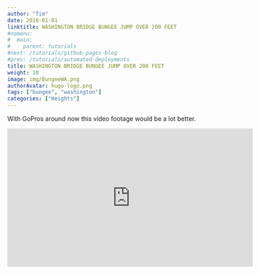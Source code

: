 ```yaml
---
author: "Tim"
date: 2018-01-01
linktitle: WASHINGTON BRIDGE BUNGEE JUMP OVER 200 FEET
#nomenu:
#  main:
#    parent: tutorials
#next: /tutorials/github-pages-blog
#prev: /tutorials/automated-deployments
title: WASHINGTON BRIDGE BUNGEE JUMP OVER 200 FEET
weight: 10
image: img/BungeeWA.png
authorAvatar: hugo-logo.png
tags: ["bungee", "washington"]
categories: ["Heights"]
---
```


With GoPros around now this video footage would be a lot better.  

<iframe width="560" height="315" src="https://www.youtube.com/embed/ovdXM2NJosc" frameborder="0" allow="autoplay; encrypted-media" allowfullscreen></iframe>
